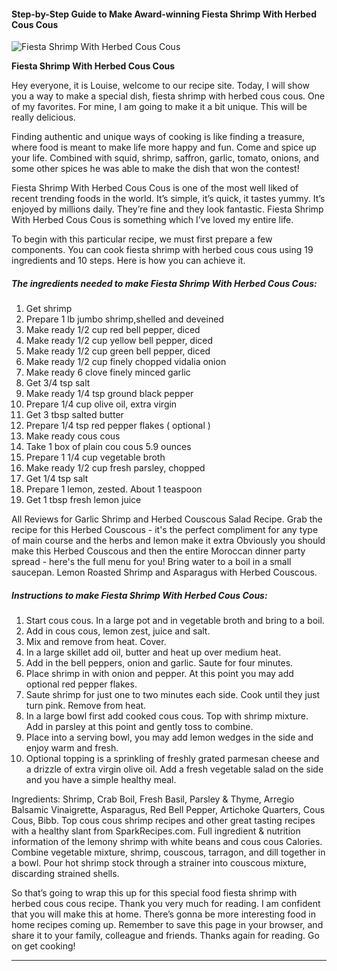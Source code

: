             

#### Step-by-Step Guide to Make Award-winning Fiesta Shrimp With Herbed Cous Cous

![Fiesta Shrimp With Herbed Cous Cous](https://img-global.cpcdn.com/recipes/4510868084097024/751x532cq70/fiesta-shrimp-with-herbed-cous-cous-recipe-main-photo.jpg)

**Fiesta Shrimp With Herbed Cous Cous**

Hey everyone, it is Louise, welcome to our recipe site. Today, I will show you a way to make a special dish, fiesta shrimp with herbed cous cous. One of my favorites. For mine, I am going to make it a bit unique. This will be really delicious.

Finding authentic and unique ways of cooking is like finding a treasure, where food is meant to make life more happy and fun. Come and spice up your life. Combined with squid, shrimp, saffron, garlic, tomato, onions, and some other spices he was able to make the dish that won the contest!

Fiesta Shrimp With Herbed Cous Cous is one of the most well liked of recent trending foods in the world. It’s simple, it’s quick, it tastes yummy. It’s enjoyed by millions daily. They’re fine and they look fantastic. Fiesta Shrimp With Herbed Cous Cous is something which I’ve loved my entire life.

To begin with this particular recipe, we must first prepare a few components. You can cook fiesta shrimp with herbed cous cous using 19 ingredients and 10 steps. Here is how you can achieve it.

##### The ingredients needed to make Fiesta Shrimp With Herbed Cous Cous:

1.  Get shrimp
2.  Prepare 1 lb jumbo shrimp,shelled and deveined
3.  Make ready 1/2 cup red bell pepper, diced
4.  Make ready 1/2 cup yellow bell pepper, diced
5.  Make ready 1/2 cup green bell pepper, diced
6.  Make ready 1/2 cup finely chopped vidalia onion
7.  Make ready 6 clove finely minced garlic
8.  Get 3/4 tsp salt
9.  Make ready 1/4 tsp ground black pepper
10.  Prepare 1/4 cup olive oil, extra virgin
11.  Get 3 tbsp salted butter
12.  Prepare 1/4 tsp red pepper flakes ( optional )
13.  Make ready cous cous
14.  Take 1 box of plain cou cous 5.9 ounces
15.  Prepare 1 1/4 cup vegetable broth
16.  Make ready 1/2 cup fresh parsley, chopped
17.  Get 1/4 tsp salt
18.  Prepare 1 lemon, zested. About 1 teaspoon
19.  Get 1 tbsp fresh lemon juice

All Reviews for Garlic Shrimp and Herbed Couscous Salad Recipe. Grab the recipe for this Herbed Couscous - it's the perfect compliment for any type of main course and the herbs and lemon make it extra Obviously you should make this Herbed Couscous and then the entire Moroccan dinner party spread - here's the full menu for you! Bring water to a boil in a small saucepan. Lemon Roasted Shrimp and Asparagus with Herbed Couscous.

##### Instructions to make Fiesta Shrimp With Herbed Cous Cous:

1.  Start cous cous. In a large pot and in vegetable broth and bring to a boil.
2.  Add in cous cous, lemon zest, juice and salt.
3.  Mix and remove from heat. Cover.
4.  In a large skillet add oil, butter and heat up over medium heat.
5.  Add in the bell peppers, onion and garlic. Saute for four minutes.
6.  Place shrimp in with onion and pepper. At this point you may add optional red pepper flakes.
7.  Saute shrimp for just one to two minutes each side. Cook until they just turn pink. Remove from heat.
8.  In a large bowl first add cooked cous cous. Top with shrimp mixture. Add in parsley at this point and gently toss to combine.
9.  Place into a serving bowl, you may add lemon wedges in the side and enjoy warm and fresh.
10.  Optional topping is a sprinkling of freshly grated parmesan cheese and a drizzle of extra virgin olive oil. Add a fresh vegetable salad on the side and you have a simple healthy meal.

Ingredients: Shrimp, Crab Boil, Fresh Basil, Parsley & Thyme, Arregio Balsamic Vinaigrette, Asparagus, Red Bell Pepper, Artichoke Quarters, Cous Cous, Bibb. Top cous cous shrimp recipes and other great tasting recipes with a healthy slant from SparkRecipes.com. Full ingredient & nutrition information of the lemony shrimp with white beans and cous cous Calories. Combine vegetable mixture, shrimp, couscous, tarragon, and dill together in a bowl. Pour hot shrimp stock through a strainer into couscous mixture, discarding strained shells.

So that’s going to wrap this up for this special food fiesta shrimp with herbed cous cous recipe. Thank you very much for reading. I am confident that you will make this at home. There’s gonna be more interesting food in home recipes coming up. Remember to save this page in your browser, and share it to your family, colleague and friends. Thanks again for reading. Go on get cooking!

* * *
